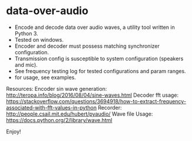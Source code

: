# data-over-audio
- Encode and decode data over audio waves, a utility tool written in Python 3.
- Tested on windows.
- Encoder and decoder must possess matching synchronizer configuration.
- Transmission config is susceptible to system configuration (speakers and mic).
- See frequency testing log for tested configurations and param ranges.
- for usage, see examples.

Resources:
    Encoder sin wave generation:
        http://teropa.info/blog/2016/08/04/sine-waves.html
    Decoder fft usage:
        https://stackoverflow.com/questions/3694918/how-to-extract-frequency-associated-with-fft-values-in-python
    Recorder:
        http://people.csail.mit.edu/hubert/pyaudio/
    Wave file Usage:
        https://docs.python.org/2/library/wave.html


Enjoy!
